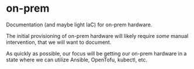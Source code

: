 # on-prem

Documentation (and maybe light IaC) for on-prem hardware.

The initial provisioning of on-prem hardware will likely require _some_
manual intervention, that we will want to document.

As quickly as possible, our focus will be getting our on-prem hardware in a
state where we can utilize Ansible, OpenTofu, kubectl, etc.
